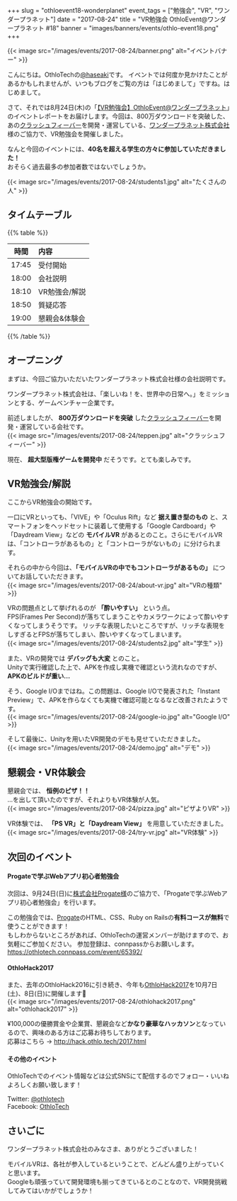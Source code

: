 +++
slug = "othloevent18-wonderplanet"
event_tags = ["勉強会", "VR", "ワンダープラネット"]
date = "2017-08-24"
title = "VR勉強会 OthloEvent@ワンダープラネット #18"
banner = "images/banners/events/othlo-event18.png"
+++

{{< image src="/images/events/2017-08-24/banner.png" alt="イベントバナー" >}}

こんにちは。OthloTechの[@haseaki](https://twitter.com/haseaki0503)です。
イベントでは何度か見かけたことがあるかもしれませんが、いつもブログをご覧の方は「はじめまして」ですね。はじめまして。

さて、それでは8月24日(木)の「[【VR勉強会】OthloEvent@ワンダープラネット](https://othlotech.connpass.com/event/63223/)」のイベントレポートをお届けします。今回は、800万ダウンロードを突破した、あの[クラッシュフィーバー](http://crashfever.com/)を開発・運営している、[ワンダープラネット株式会社](http://wonderpla.net/)様のご協力で、VR勉強会を開催しました。  

なんと今回のイベントには、**40名を超える学生の方々に参加していただきました！**  
おそらく過去最多の参加者数ではないでしょうか。  

{{< image src="/images/events/2017-08-24/students1.jpg" alt="たくさんの人" >}}

## タイムテーブル

{{% table %}}

|時間|内容|
|:-----:|:-----|
|17:45|受付開始|
|18:00|会社説明|
|18:10|VR勉強会/解説|
|18:50|質疑応答|
|19:00|懇親会&体験会|

{{% /table %}}


## オープニング

まずは、今回ご協力いただいたワンダープラネット株式会社様の会社説明です。  

ワンダープラネット株式会社は、「楽しいね！を、世界中の日常へ。」をミッションとする、ゲームベンチャー企業です。

前述しましたが、 **800万ダウンロードを突破** した[クラッシュフィーバー](http://crashfever.com/)を開発・運営している会社です。  
{{< image src="/images/events/2017-08-24/teppen.jpg" alt="クラッシュフィーバー" >}}

現在、 **超大型版権ゲームを開発中** だそうです。とても楽しみです。

## VR勉強会/解説
ここからVR勉強会の開始です。  

一口にVRといっても、「VIVE」や「Oculus Rift」など **据え置き型のもの** と、スマートフォンをヘッドセットに装着して使用する「Google Cardboard」や「Daydream View」などの **モバイルVR** があるとのこと。さらにモバイルVRは、「コントローラがあるもの」と「コントローラがないもの」に分けられます。

それらの中から今回は、**「モバイルVRの中でもコントローラがあるもの」** についてお話していただきます。  
{{< image src="/images/events/2017-08-24/about-vr.jpg" alt="VRの種類" >}}

VRの問題点として挙げれるのが **「酔いやすい」** という点。  
FPS(Frames Per Second)が落ちてしまうことやカメラワークによって酔いやすくなってしまうそうです。
リッチな表現したいところですが、リッチな表現をしすぎるとFPSが落ちてしまい、酔いやすくなってしまいます。  
{{< image src="/images/events/2017-08-24/students2.jpg" alt="学生" >}}

また、VRの開発では **デバッグも大変** とのこと。  
Unityで実行確認した上で、APKを作成し実機で確認という流れなのですが、**APKのビルドが重い...**  

そう、Google I/Oまではね。この問題は、Google I/Oで発表された「Instant Preview」で、APKを作らなくても実機で確認可能となるなど改善されたようです。  
{{< image src="/images/events/2017-08-24/google-io.jpg" alt="Google I/O" >}}

そして最後に、Unityを用いたVR開発のデモも見せていただきました。  
{{< image src="/images/events/2017-08-24/demo.jpg" alt="デモ" >}}

## 懇親会・VR体験会

懇親会では、 **恒例のピザ！！**  
...を出して頂いたのですが、それよりもVR体験が人気。  
{{< image src="/images/events/2017-08-24/pizza.jpg" alt="ピザよりVR" >}}

VR体験では、 **「PS VR」と「Daydream View」** を用意していただきました。  
{{< image src="/images/events/2017-08-24/try-vr.jpg" alt="VR体験" >}}

## 次回のイベント
#### Progateで学ぶWebアプリ初心者勉強会
次回は、9月24日(日)に[株式会社Progate様](https://prog-8.com/about)のご協力で、「Progateで学ぶWebアプリ初心者勉強会」を行います。  

この勉強会では、[Progate](https://prog-8.com/)のHTML、CSS、Ruby on Railsの**有料コースが無料**で使うことができます！  
もしわからないところがあれば、OthloTechの運営メンバーが助けますので、お気軽にご参加ください。
参加登録は、connpassからお願いします。  
https://othlotech.connpass.com/event/65392/


#### OthloHack2017
また、去年のOthloHack2016に引き続き、今年も[OthloHack2017](http://hack.othlo.tech/2017.html)を10月7日(土)、8日(日)に開催します🎉  
{{< image src="/images/events/2017-08-24/othlohack2017.png" alt="othlohack2017" >}}

¥100,000の優勝賞金や企業賞、懇親会など**かなり豪華なハッカソン**となっているので、興味のある方はご応募お待ちしております。  
応募はこちら → http://hack.othlo.tech/2017.html

#### その他のイベント
OthloTechでのイベント情報などは公式SNSにて配信するのでフォロー・いいねよろしくお願い致します！

Twitter: [@othlotech](https://twitter.com/othlotech)  
Facebook: [OthloTech](https://www.facebook.com/othlotech)

## さいごに
ワンダープラネット株式会社のみなさま、ありがとうございました！

モバイルVRは、各社が参入しているということで、どんどん盛り上がっていくと思います。  
Googleも頑張っていて開発環境も揃ってきているとのことなので、VR開発挑戦してみてはいかがでしょうか！
